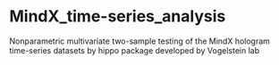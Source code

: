 # MindX_time-series_analysis
Nonparametric multivariate two-sample testing of the MindX hologram time-series datasets by hippo package developed by Vogelstein lab
